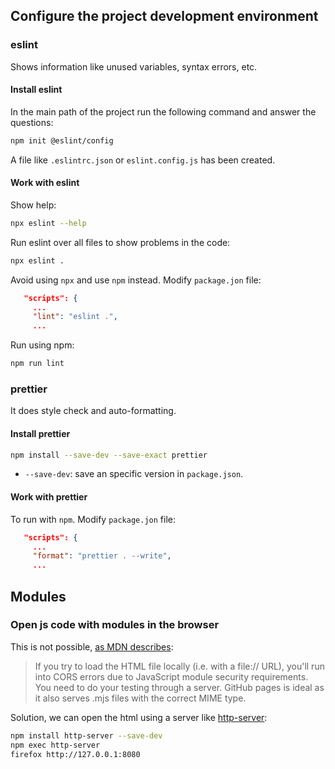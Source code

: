 ## Configure the project development environment

### eslint

Shows information like unused variables, syntax errors, etc.

#### Install eslint

In the main path of the project run the following command and answer the questions:

```bash
npm init @eslint/config
```

A file like `.eslintrc.json` or `eslint.config.js` has been created.

#### Work with eslint

Show help:

```bash
npx eslint --help
```

Run eslint over all files to show problems in the code:

```bash
npx eslint .
```

Avoid using `npx` and use `npm` instead. Modify `package.jon` file:

```json
   "scripts": {
     ...
     "lint": "eslint .",
     ...
```

Run using npm:

```bash
npm run lint
```

### prettier

It does style check and auto-formatting.

#### Install prettier

```bash
npm install --save-dev --save-exact prettier
```

- `--save-dev`: save an specific version in `package.json`.

#### Work with prettier

To run with `npm`. Modify `package.jon` file:

```json
   "scripts": {
     ...
     "format": "prettier . --write",
     ...
```


## Modules

### Open js code with modules in the browser

This is not possible, [as MDN describes](https://developer.mozilla.org/en-US/docs/Web/JavaScript/Guide/Modules#troubleshooting):

> If you try to load the HTML file locally (i.e. with a file:// URL), you'll run into CORS errors due to JavaScript module security requirements. You need to do your testing through a server. GitHub pages is ideal as it also serves .mjs files with the correct MIME type.

Solution, we can open the html using a server like [http-server](https://www.npmjs.com/package/http-server):

```bash
npm install http-server --save-dev
npm exec http-server
firefox http://127.0.0.1:8080
```
